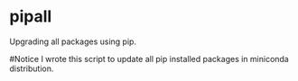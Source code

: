 # pipall
Upgrading all packages using pip.

#Notice
  I wrote this script to update all pip installed packages in miniconda distribution.
